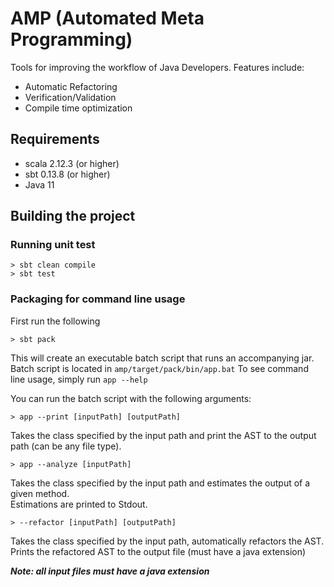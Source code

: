 # AMP (Automated Meta Programming)
Tools for improving the workflow of Java Developers. Features include:   
- Automatic Refactoring
- Verification/Validation  
- Compile time optimization 

## Requirements 
- scala 2.12.3 (or higher)
- sbt 0.13.8 (or higher)
- Java 11 

## Building the project

### Running unit test  
``` 
> sbt clean compile
> sbt test 
```

### Packaging for command line usage
First run the following  
``` 
> sbt pack
```
This will create an executable batch script that runs an accompanying jar.\
Batch script is located in `amp/target/pack/bin/app.bat`
To see command line usage, simply run `app --help`

You can run the batch script with the following arguments: 

```
> app --print [inputPath] [outputPath]
```
Takes the class specified by the input path and print the AST to the output path (can be any file type).
```
> app --analyze [inputPath]
```
Takes the class specified by the input path and estimates the output of a given method.\
Estimations are printed to Stdout. 
 
```
> --refactor [inputPath] [outputPath]
```
Takes the class specified by the input path, automatically refactors the AST.\
Prints the refactored AST to the output file (must have a java extension)

***Note: all input files must have a java extension***  


